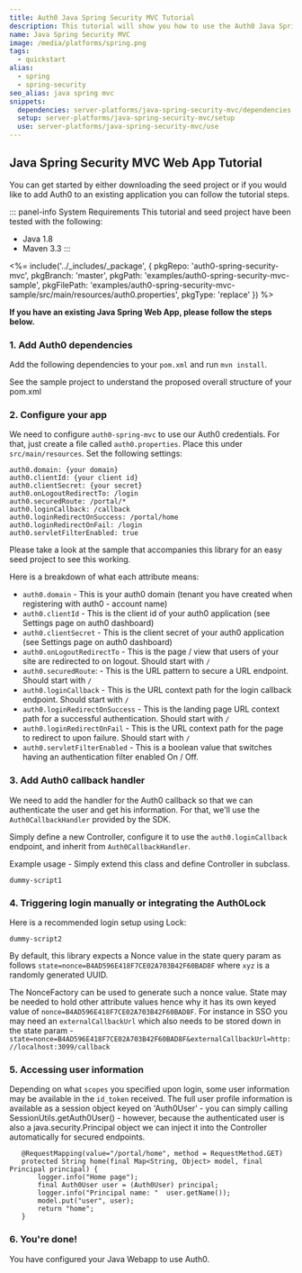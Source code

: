 ```yaml
---
title: Auth0 Java Spring Security MVC Tutorial
description: This tutorial will show you how to use the Auth0 Java Spring Security MVC SDK to add authentication and authorization to your web app.
name: Java Spring Security MVC
image: /media/platforms/spring.png
tags:
  - quickstart
alias:
  - spring
  - spring-security
seo_alias: java spring mvc
snippets:
  dependencies: server-platforms/java-spring-security-mvc/dependencies
  setup: server-platforms/java-spring-security-mvc/setup
  use: server-platforms/java-spring-security-mvc/use
---
```


## Java Spring Security MVC Web App Tutorial

You can get started by either downloading the seed project or if you would like to add Auth0 to an existing application you can follow the tutorial steps.

::: panel-info System Requirements
This tutorial and seed project have been tested with the following:

* Java 1.8
* Maven 3.3
:::

<%= include('../_includes/_package', {
  pkgRepo: 'auth0-spring-security-mvc',
  pkgBranch: 'master',
  pkgPath: 'examples/auth0-spring-security-mvc-sample',
  pkgFilePath: 'examples/auth0-spring-security-mvc-sample/src/main/resources/auth0.properties',
  pkgType: 'replace'
}) %>

**If you have an existing Java Spring Web App, please follow the steps below.**

### 1. Add Auth0 dependencies

Add the following dependencies to your `pom.xml` and run `mvn install`.

See the sample project to understand the proposed overall structure of your pom.xml

### 2. Configure your app

We need to configure `auth0-spring-mvc` to use our Auth0 credentials. For that, just create a file called `auth0.properties`.
Place this under `src/main/resources`. Set the following settings:

```
auth0.domain: {your domain}
auth0.clientId: {your client id}
auth0.clientSecret: {your secret}
auth0.onLogoutRedirectTo: /login
auth0.securedRoute: /portal/*
auth0.loginCallback: /callback
auth0.loginRedirectOnSuccess: /portal/home
auth0.loginRedirectOnFail: /login
auth0.servletFilterEnabled: true
```

Please take a look at the sample that accompanies this library for an easy seed project to see this working.

Here is a breakdown of what each attribute means:

- `auth0.domain` - This is your auth0 domain (tenant you have created when registering with auth0 - account name)
- `auth0.clientId` - This is the client id of your auth0 application (see Settings page on auth0 dashboard)
- `auth0.clientSecret` - This is the client secret of your auth0 application (see Settings page on auth0 dashboard)
- `auth0.onLogoutRedirectTo` - This is the page / view that users of your site are redirected to on logout. Should start with `/`
- `auth0.securedRoute`: - This is the URL pattern to secure a URL endpoint. Should start with `/`
- `auth0.loginCallback` -  This is the URL context path for the login callback endpoint. Should start with `/`
- `auth0.loginRedirectOnSuccess` - This is the landing page URL context path for a successful authentication. Should start with `/`
- `auth0.loginRedirectOnFail` - This is the URL context path for the page to redirect to upon failure. Should start with `/`
- `auth0.servletFilterEnabled` - This is a boolean value that switches having an authentication filter enabled On / Off.


### 3. Add Auth0 callback handler

We need to add the handler for the Auth0 callback so that we can authenticate the user and get his information. For that, we'll use the `Auth0CallbackHandler` provided by the SDK.

Simply define a new Controller, configure it to use the `auth0.loginCallback` endpoint, and inherit from `Auth0CallbackHandler`.

Example usage - Simply extend this class and define Controller in subclass.

```
dummy-script1
```

### 4. Triggering login manually or integrating the Auth0Lock

Here is a recommended login setup using Lock:

```
dummy-script2
```

By default, this library expects a Nonce value in the state query param as follows `state=nonce=B4AD596E418F7CE02A703B42F60BAD8F` where `xyz`
is a randomly generated UUID.

The NonceFactory can be used to generate such a nonce value. State may be needed to hold other attribute values hence why it has its
own keyed value of `nonce=B4AD596E418F7CE02A703B42F60BAD8F`. For instance in SSO you may need an `externalCallbackUrl` which also needs
to be stored down in the state param - `state=nonce=B4AD596E418F7CE02A703B42F60BAD8F&externalCallbackUrl=http://localhost:3099/callback`


### 5. Accessing user information

Depending on what `scopes` you specified upon login, some user information may be available in the `id_token` received.
The full user profile information is available as a session object keyed on 'Auth0User' - you can simply calling
SessionUtils.getAuth0User() - however, because the authenticated user is also a java.security.Principal object we can
inject it into the Controller automatically for secured endpoints.

```
   @RequestMapping(value="/portal/home", method = RequestMethod.GET)
   protected String home(final Map<String, Object> model, final Principal principal) {
       logger.info("Home page");
       final Auth0User user = (Auth0User) principal;
       logger.info("Principal name: "  user.getName());
       model.put("user", user);
       return "home";
   }
```

### 6. You're done!

You have configured your Java Webapp to use Auth0.